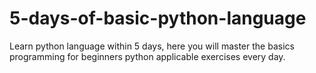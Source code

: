 # 5-days-of-basic-python-language
Learn python language within 5 days, here you will master the basics programming for beginners python applicable exercises every day.

